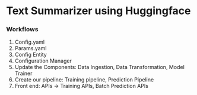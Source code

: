 # Text Summarizer using Huggingface

### Workflows

1. Config.yaml
2. Params.yaml
3. Config Entity
4. Configuration Manager
5. Update the Components: Data Ingestion, Data Transformation, Model Trainer
6. Create our pipeline: Training pipeline, Prediction Pipeline
7. Front end: APIs -> Training APIs, Batch Prediction APIs
